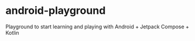 # android-playground
Playground to start learning and playing with Android + Jetpack Compose + Kotlin
